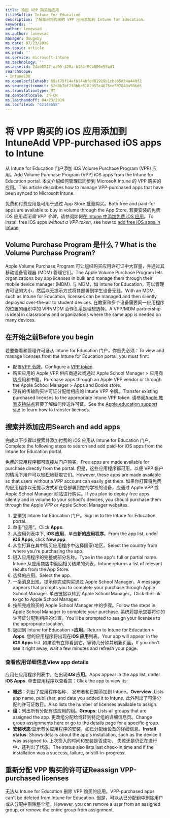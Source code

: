 ```yaml
---
title: 添加 VPP 购买的应用
titleSuffix: Intune for Education
description: 了解如何将购买的 VPP 应用添加到 Intune for Education。
keywords: ''
author: lenewsad
ms.author: lanewsad
manager: dougeby
ms.date: 07/23/2018
ms.topic: article
ms.prod: ''
ms.service: microsoft-intune
ms.technology: ''
ms.assetid: 24ab6547-aa65-428a-b184-06b806e95bd1
searchScope:
- IntuneEDU
ms.openlocfilehash: 69af75f14afb144bfed01919b1cba65d34a440f2
ms.sourcegitcommit: 52d0b7bf230bba5182057e4875ee507843a906d6
ms.translationtype: MT
ms.contentlocale: zh-CN
ms.lasthandoff: 04/23/2019
ms.locfileid: "62146558"
---
```

# <a name="add-vpp-purchased-ios-apps-to-intune"></a><span data-ttu-id="2dd43-103">将 VPP 购买的 iOS 应用添加到 Intune</span><span class="sxs-lookup"><span data-stu-id="2dd43-103">Add VPP-purchased iOS apps to Intune</span></span>

<span data-ttu-id="2dd43-104">从 Intune for Education 门户添加 iOS Volume Purchase Program (VPP) 应用。</span><span class="sxs-lookup"><span data-stu-id="2dd43-104">Add Volume Purchase Program (VPP) iOS apps from the Intune for Education portal.</span></span> <span data-ttu-id="2dd43-105">本文介绍如何管理已同步到 Microsoft Intune 的 VPP 购买的应用。</span><span class="sxs-lookup"><span data-stu-id="2dd43-105">This article describes how to manage VPP-purchased apps that have been synced to Microsoft Intune.</span></span>

<span data-ttu-id="2dd43-106">免费和付费应用是可用于通过 App Store 批量购买。</span><span class="sxs-lookup"><span data-stu-id="2dd43-106">Both free and paid-for apps are available to buy in volume through the App Store.</span></span> <span data-ttu-id="2dd43-107">若要安装的免费 iOS 应用*而无需 VPP 令牌*，请参阅如何[在 Intune 中添加免费 iOS 应用](add-apps-ios.md)。</span><span class="sxs-lookup"><span data-stu-id="2dd43-107">To install free iOS apps *without a VPP token*, see how to [add free iOS apps in Intune](add-apps-ios.md).</span></span>  

## <a name="what-is-the-volume-purchase-program"></a><span data-ttu-id="2dd43-108">Volume Purchase Program 是什么？</span><span class="sxs-lookup"><span data-stu-id="2dd43-108">What is the Volume Purchase Program?</span></span>
<span data-ttu-id="2dd43-109">Apple Volume Purchase Program 可让组织购买应用许可证中大容量，并通过其移动设备管理器 (MDM) 管理它们。</span><span class="sxs-lookup"><span data-stu-id="2dd43-109">The Apple Volume Purchase Program lets organizations buy app licenses in bulk and manage them through their mobile device manager (MDM).</span></span> <span data-ttu-id="2dd43-110">与 MDM，如 Intune for Education，可以管理许可证的大小，然后以无提示方式将其部署到学生设备无线。</span><span class="sxs-lookup"><span data-stu-id="2dd43-110">With an MDM, such as Intune for Education, licenses can be managed and then silently deployed over-the-air to student devices.</span></span> <span data-ttu-id="2dd43-111">在教室和多个设备需要同一应用程序的位置的组织中的 VPP/MDM 合作关系是理想选择。</span><span class="sxs-lookup"><span data-stu-id="2dd43-111">A VPP/MDM partnership is ideal in classrooms and organizations where the same app is needed on many devices.</span></span> 

## <a name="before-you-begin"></a><span data-ttu-id="2dd43-112">在开始之前</span><span class="sxs-lookup"><span data-stu-id="2dd43-112">Before you begin</span></span>
<span data-ttu-id="2dd43-113">若要查看和管理许可证从 Intune for Education 门户，你首先必须：</span><span class="sxs-lookup"><span data-stu-id="2dd43-113">To view and manage licenses from the Intune for Education portal, you must first:</span></span>  
* <span data-ttu-id="2dd43-114">配置[VPP 令牌](setup-ios-device-management.md)。</span><span class="sxs-lookup"><span data-stu-id="2dd43-114">Configure a [VPP token](setup-ios-device-management.md).</span></span>
* <span data-ttu-id="2dd43-115">购买应用的 Apple VPP 供应商通过或通过 Apple School Manager > 应用商店应用和书籍。</span><span class="sxs-lookup"><span data-stu-id="2dd43-115">Purchase apps through an Apple VPP vendor or through the Apple School Manager > Apps and Books store.</span></span>
* <span data-ttu-id="2dd43-116">现有的传输购买许可证分配给相应的 Intune VPP 令牌。</span><span class="sxs-lookup"><span data-stu-id="2dd43-116">Transfer existing purchased licenses to the appropriate Intune VPP token.</span></span> <span data-ttu-id="2dd43-117">请参阅[Apple 教育支持站点](https://support.apple.com/education)若要了解如何传送许可证。</span><span class="sxs-lookup"><span data-stu-id="2dd43-117">See the [Apple education support site](https://support.apple.com/education) to learn how to transfer licenses.</span></span> 

## <a name="search-and-add-apps"></a><span data-ttu-id="2dd43-118">搜索并添加应用</span><span class="sxs-lookup"><span data-stu-id="2dd43-118">Search and add apps</span></span>
<span data-ttu-id="2dd43-119">完成以下步骤以搜索并添加付费的 iOS 应用从 Intune for Education 门户。</span><span class="sxs-lookup"><span data-stu-id="2dd43-119">Complete the following steps to search and add paid-for iOS apps from the Intune for Education portal.</span></span> 

<span data-ttu-id="2dd43-120">免费的应用程序都可直接从门户购买。</span><span class="sxs-lookup"><span data-stu-id="2dd43-120">Free apps are made available for purchase directly from the portal.</span></span> <span data-ttu-id="2dd43-121">但是，这些应用程序都可用，以便 VPP 帐户的情况下用户可以轻松地获取它们。</span><span class="sxs-lookup"><span data-stu-id="2dd43-121">However, these apps are made available so that users without a VPP account can easily get them.</span></span> <span data-ttu-id="2dd43-122">如果你打算将免费的应用程序以无提示方式和在卷部署到您的学校的设备，应通过 Apple VPP 或 Apple School Manager 网站进行购买。</span><span class="sxs-lookup"><span data-stu-id="2dd43-122">If you plan to deploy free apps silently and in volume to your school's devices, you should purchase them through the Apple VPP or Apple School Manager websites.</span></span>

1. <span data-ttu-id="2dd43-123">登录到 Intune for Education 门户。</span><span class="sxs-lookup"><span data-stu-id="2dd43-123">Sign in to the Intune for Education portal.</span></span>
2. <span data-ttu-id="2dd43-124">单击“应用”。</span><span class="sxs-lookup"><span data-stu-id="2dd43-124">Click **Apps**.</span></span>
3. <span data-ttu-id="2dd43-125">从应用列表中下, **iOS 应用**，单击**新的应用程序**。</span><span class="sxs-lookup"><span data-stu-id="2dd43-125">From the app list, under **iOS Apps**, click **New app**.</span></span>
4. <span data-ttu-id="2dd43-126">从您打算在其中购买应用程序中选择国家/地区。</span><span class="sxs-lookup"><span data-stu-id="2dd43-126">Select the country from where you're purchasing the app.</span></span>
5. <span data-ttu-id="2dd43-127">键入应用程序的完整或部分名称。</span><span class="sxs-lookup"><span data-stu-id="2dd43-127">Type in the app's full or partial name.</span></span> <span data-ttu-id="2dd43-128">Intune 从应用商店中返回相关结果的列表。</span><span class="sxs-lookup"><span data-stu-id="2dd43-128">Intune returns a list of relevant results from the App Store.</span></span> 
6. <span data-ttu-id="2dd43-129">选择的应用。</span><span class="sxs-lookup"><span data-stu-id="2dd43-129">Select the app.</span></span> 
7. <span data-ttu-id="2dd43-130">一条消息出现，提示你完成购买通过 Apple School Manager。</span><span class="sxs-lookup"><span data-stu-id="2dd43-130">A message appears that prompts you to complete your purchase through Apple School Manager.</span></span> <span data-ttu-id="2dd43-131">单击链接以转到 Apple School Manager。</span><span class="sxs-lookup"><span data-stu-id="2dd43-131">Click the link to go to Apple School Manager.</span></span>
8. <span data-ttu-id="2dd43-132">按照完成购买的 Apple School Manager 中的步骤。</span><span class="sxs-lookup"><span data-stu-id="2dd43-132">Follow the steps in Apple School Manager to complete your purchase.</span></span> <span data-ttu-id="2dd43-133">系统将提示您要将你的许可证分配到相应的位置。</span><span class="sxs-lookup"><span data-stu-id="2dd43-133">You'll be prompted to assign your licenses to the appropriate location.</span></span>
9. <span data-ttu-id="2dd43-134">返回到 Intune for Education >**应用**。</span><span class="sxs-lookup"><span data-stu-id="2dd43-134">Return to Intune for Education > **Apps**.</span></span> <span data-ttu-id="2dd43-135">您的应用程序将出现在**iOS 应用**列表。</span><span class="sxs-lookup"><span data-stu-id="2dd43-135">Your app will appear in the **iOS Apps** list.</span></span> <span data-ttu-id="2dd43-136">如果没有立即看到它，等待几分钟并刷新页面。</span><span class="sxs-lookup"><span data-stu-id="2dd43-136">If you don't see it right away, wait a few minutes and refresh your page.</span></span>

### <a name="view-app-details"></a><span data-ttu-id="2dd43-137">查看应用详细信息</span><span class="sxs-lookup"><span data-stu-id="2dd43-137">View app details</span></span>
<span data-ttu-id="2dd43-138">应用在应用程序列表中，在出现**iOS 应用**。</span><span class="sxs-lookup"><span data-stu-id="2dd43-138">Apps appear in the app list, under **iOS Apps**.</span></span> <span data-ttu-id="2dd43-139">单击应用程序以查看其：</span><span class="sxs-lookup"><span data-stu-id="2dd43-139">Click the app to view its:</span></span>

* <span data-ttu-id="2dd43-140">**概述**：列出了应用程序名称、 发布者和日期添加到 Intune。</span><span class="sxs-lookup"><span data-stu-id="2dd43-140">**Overview**: Lists app name, publisher, and date you added it to Intune.</span></span> <span data-ttu-id="2dd43-141">此外列出了可供分配的许可证数目。</span><span class="sxs-lookup"><span data-stu-id="2dd43-141">Also lists the number of licenses available to assign.</span></span>
* <span data-ttu-id="2dd43-142">**组**：列出所有分配有该应用的组。</span><span class="sxs-lookup"><span data-stu-id="2dd43-142">**Groups**: Lists all groups that are assigned the app.</span></span> <span data-ttu-id="2dd43-143">更改组分配给或转到特定组的详细信息页。</span><span class="sxs-lookup"><span data-stu-id="2dd43-143">Change group assignments here or go to the details page for a specific group.</span></span>
* <span data-ttu-id="2dd43-144">**安装状态**:显示有关应用程序的安装，如已分配给设备的详细信息。</span><span class="sxs-lookup"><span data-stu-id="2dd43-144">**Install status**: Shows details about the app's installation, such as the device it was assigned to.</span></span> <span data-ttu-id="2dd43-145">上次签入的时间和安装是否成功、 失败还是仍正在进行中，还列出了状态。</span><span class="sxs-lookup"><span data-stu-id="2dd43-145">The status also lists last check-in time and if the installation was a success, failure, or still-in-progress.</span></span>

## <a name="reassign-vpp-purchased-licenses"></a><span data-ttu-id="2dd43-146">重新分配 VPP 购买的许可证</span><span class="sxs-lookup"><span data-stu-id="2dd43-146">Reassign VPP-purchased licenses</span></span>
<span data-ttu-id="2dd43-147">无法从 Intune for Education 删除 VPP 购买的应用。</span><span class="sxs-lookup"><span data-stu-id="2dd43-147">VPP-purchased apps can't be deleted from Intune for Education.</span></span> <span data-ttu-id="2dd43-148">但是，可以从已分配组中删除用户或从分配中删除整个组。</span><span class="sxs-lookup"><span data-stu-id="2dd43-148">However, you can remove a user from an assigned group, or remove the entire group from assignment.</span></span>  

